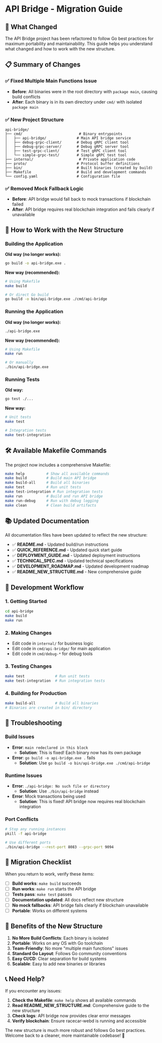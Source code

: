 # API Bridge - Migration Guide

## 🎯 What Changed

The API Bridge project has been refactored to follow Go best practices for maximum portability and maintainability. This guide helps you understand what changed and how to work with the new structure.

## 📋 Summary of Changes

### ✅ **Fixed Multiple Main Functions Issue**
- **Before**: All binaries were in the root directory with `package main`, causing build conflicts
- **After**: Each binary is in its own directory under `cmd/` with isolated `package main`

### ✅ **New Project Structure**
```
api-bridge/
├── cmd/                          # Binary entrypoints
│   ├── api-bridge/              # Main API bridge service
│   ├── debug-grpc-client/       # Debug gRPC client tool
│   ├── debug-grpc-server/       # Debug gRPC server tool
│   ├── test-grpc-client/        # Test gRPC client tool
│   └── simple-grpc-test/        # Simple gRPC test tool
├── internal/                     # Private application code
├── proto/                       # Protocol buffer definitions
├── bin/                         # Built binaries (created by build)
├── Makefile                     # Build and development commands
└── config.yaml                  # Configuration file
```

### ✅ **Removed Mock Fallback Logic**
- **Before**: API bridge would fall back to mock transactions if blockchain failed
- **After**: API bridge requires real blockchain integration and fails clearly if unavailable

## 🚀 How to Work with the New Structure

### Building the Application

**Old way (no longer works):**
```bash
go build -o api-bridge.exe .
```

**New way (recommended):**
```bash
# Using Makefile
make build

# Or direct Go build
go build -o bin/api-bridge.exe ./cmd/api-bridge
```

### Running the Application

**Old way (no longer works):**
```bash
./api-bridge.exe
```

**New way (recommended):**
```bash
# Using Makefile
make run

# Or manually
./bin/api-bridge.exe
```

### Running Tests

**Old way:**
```bash
go test ./...
```

**New way:**
```bash
# Unit tests
make test

# Integration tests
make test-integration
```

## 🛠️ Available Makefile Commands

The project now includes a comprehensive Makefile:

```bash
make help          # Show all available commands
make build         # Build main API bridge
make build-all     # Build all binaries
make test          # Run unit tests
make test-integration # Run integration tests
make run           # Build and run API bridge
make run-debug     # Run with debug logging
make clean         # Clean build artifacts
```

## 📚 Updated Documentation

All documentation files have been updated to reflect the new structure:

- ✅ **README.md** - Updated build/run instructions
- ✅ **QUICK_REFERENCE.md** - Updated quick start guide
- ✅ **DEPLOYMENT_GUIDE.md** - Updated deployment instructions
- ✅ **TECHNICAL_SPEC.md** - Updated technical specifications
- ✅ **DEVELOPMENT_ROADMAP.md** - Updated development roadmap
- ✅ **README_NEW_STRUCTURE.md** - New comprehensive guide

## 🔧 Development Workflow

### 1. **Getting Started**
```bash
cd api-bridge
make build
make run
```

### 2. **Making Changes**
- Edit code in `internal/` for business logic
- Edit code in `cmd/api-bridge/` for main application
- Edit code in `cmd/debug-*` for debug tools

### 3. **Testing Changes**
```bash
make test              # Run unit tests
make test-integration  # Run integration tests
```

### 4. **Building for Production**
```bash
make build-all         # Build all binaries
# Binaries are created in bin/ directory
```

## 🐛 Troubleshooting

### Build Issues
- **Error**: `main redeclared in this block`
  - **Solution**: This is fixed! Each binary now has its own package
- **Error**: `go build -o api-bridge.exe .` fails
  - **Solution**: Use `go build -o bin/api-bridge.exe ./cmd/api-bridge`

### Runtime Issues
- **Error**: `./api-bridge: No such file or directory`
  - **Solution**: Use `./bin/api-bridge` instead
- **Error**: Mock transactions being used
  - **Solution**: This is fixed! API bridge now requires real blockchain integration

### Port Conflicts
```bash
# Stop any running instances
pkill -f api-bridge

# Use different ports
./bin/api-bridge --rest-port 8083 --grpc-port 9094
```

## 🔄 Migration Checklist

When you return to work, verify these items:

- [ ] **Build works**: `make build` succeeds
- [ ] **Run works**: `make run` starts the API bridge
- [ ] **Tests pass**: `make test` passes
- [ ] **Documentation updated**: All docs reflect new structure
- [ ] **No mock fallbacks**: API bridge fails clearly if blockchain unavailable
- [ ] **Portable**: Works on different systems

## 🎉 Benefits of the New Structure

1. **No More Build Conflicts**: Each binary is isolated
2. **Portable**: Works on any OS with Go toolchain
3. **Team-Friendly**: No more "multiple main functions" issues
4. **Standard Go Layout**: Follows Go community conventions
5. **Easy CI/CD**: Clear separation for build systems
6. **Scalable**: Easy to add new binaries or libraries

## 📞 Need Help?

If you encounter any issues:

1. **Check the Makefile**: `make help` shows all available commands
2. **Read README_NEW_STRUCTURE.md**: Comprehensive guide to the new structure
3. **Check logs**: API bridge now provides clear error messages
4. **Verify blockchain**: Ensure racecar-webd is running and accessible

The new structure is much more robust and follows Go best practices. Welcome back to a cleaner, more maintainable codebase! 🚀 